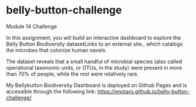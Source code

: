 # belly-button-challenge

Module 14 Challenge

In this assignment, you will build an interactive dashboard to explore the Belly Button Biodiversity datasetLinks to an external site., which catalogs the microbes that colonize human navels.

The dataset reveals that a small handful of microbial species (also called operational taxonomic units, or OTUs, in the study) were present in more than 70% of people, while the rest were relatively rare.

My Bellybutton Biodiversity Dashboard is deployed on Github Pages and is accessible through the following link: https://enotaro.github.io/belly-button-challenge/ 

